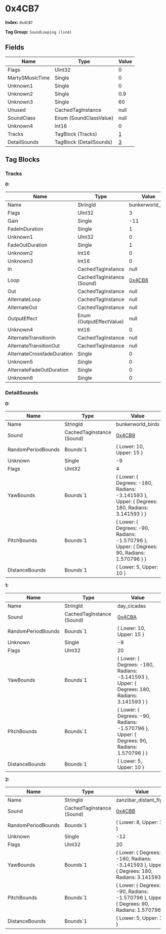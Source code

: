 # 0x4CB7

**Index:** ```0x4CB7```

**Tag Group:** ```SoundLooping (lsnd)```

## Fields

Name	| Type	| Value
---	|---	|---	|
Flags	|UInt32	|0
MartySMusicTime	|Single	|0
Unknown1	|Single	|0
Unknown2	|Single	|0.9
Unknown3	|Single	|60
Unused	|CachedTagInstance	|null
SoundClass	|Enum (SoundClassValue)	|null
Unknown4	|Int16	|0
Tracks	|TagBlock (Tracks)	|[1](#tracks)
DetailSounds	|TagBlock (DetailSounds)	|[3](#detailsounds)


## Tag Blocks

### Tracks

**0:**

Name	| Type	| Value
---	|---	|---	|
Name	|StringId	|bunkerworld_ext
Flags	|UInt32	|3
Gain	|Single	|-11
FadeInDuration	|Single	|1
Unknown1	|UInt32	|0
FadeOutDuration	|Single	|1
Unknown2	|Int16	|0
Unknown3	|Int16	|0
In	|CachedTagInstance	|null
Loop	|CachedTagInstance (Sound)	|[0x4CB8](../Sound/4CB8.md)
Out	|CachedTagInstance	|null
AlternateLoop	|CachedTagInstance	|null
AlternateOut	|CachedTagInstance	|null
OutputEffect	|Enum (OutputEffectValue)	|null
Unknown4	|Int16	|0
AlternateTransitionIn	|CachedTagInstance	|null
AlternateTransitionOut	|CachedTagInstance	|null
AlternateCrossfadeDuration	|Single	|0
Unknown5	|Single	|0
AlternateFadeOutDuration	|Single	|0
Unknown6	|Single	|0


### DetailSounds

**0:**

Name	| Type	| Value
---	|---	|---	|
Name	|StringId	|bunkerworld_birds
Sound	|CachedTagInstance (Sound)	|[0x4CB9](../Sound/4CB9.md)
RandomPeriodBounds	|Bounds`1	|{ Lower: 10, Upper: 15 }
Unknown	|Single	|-9
Flags	|UInt32	|4
YawBounds	|Bounds`1	|{ Lower: { Degrees: -180, Radians: -3.141593 }, Upper: { Degrees: 180, Radians: 3.141593 } }
PitchBounds	|Bounds`1	|{ Lower: { Degrees: -90, Radians: -1.570796 }, Upper: { Degrees: 90, Radians: 1.570796 } }
DistanceBounds	|Bounds`1	|{ Lower: 5, Upper: 10 }


**1:**

Name	| Type	| Value
---	|---	|---	|
Name	|StringId	|day_cicadas
Sound	|CachedTagInstance (Sound)	|[0x4CBA](../Sound/4CBA.md)
RandomPeriodBounds	|Bounds`1	|{ Lower: 10, Upper: 15 }
Unknown	|Single	|-9
Flags	|UInt32	|20
YawBounds	|Bounds`1	|{ Lower: { Degrees: -180, Radians: -3.141593 }, Upper: { Degrees: 180, Radians: 3.141593 } }
PitchBounds	|Bounds`1	|{ Lower: { Degrees: -90, Radians: -1.570796 }, Upper: { Degrees: 90, Radians: 1.570796 } }
DistanceBounds	|Bounds`1	|{ Lower: 5, Upper: 10 }


**2:**

Name	| Type	| Value
---	|---	|---	|
Name	|StringId	|zanzibar_distant_flyby
Sound	|CachedTagInstance (Sound)	|[0x4CBB](../Sound/4CBB.md)
RandomPeriodBounds	|Bounds`1	|{ Lower: 8, Upper: 10 }
Unknown	|Single	|-12
Flags	|UInt32	|20
YawBounds	|Bounds`1	|{ Lower: { Degrees: -180, Radians: -3.141593 }, Upper: { Degrees: 180, Radians: 3.141593 } }
PitchBounds	|Bounds`1	|{ Lower: { Degrees: -90, Radians: -1.570796 }, Upper: { Degrees: 90, Radians: 1.570796 } }
DistanceBounds	|Bounds`1	|{ Lower: 5, Upper: 10 }


